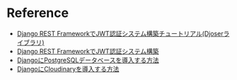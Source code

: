 # Reference

- [Django REST FrameworkでJWT認証システム構築チュートリアル(Djoserライブラリ)](https://www.youtube.com/watch?v=pPvPX8kXh7w)
- [Django REST FrameworkでJWT認証システム構築](https://zenn.dev/hathle/books/drf-auth-book)
- [DjangoにPostgreSQLデータベースを導入する方法](https://zenn.dev/hathle/articles/django-postgresql)
- [DjangoにCloudinaryを導入する方法](https://zenn.dev/hathle/articles/django-cloudinary)
